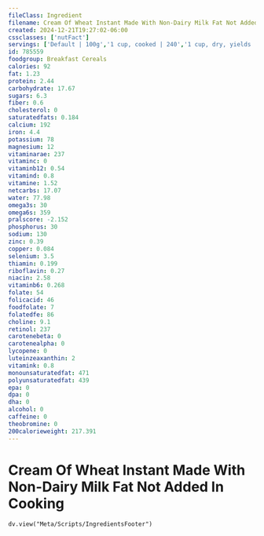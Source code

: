 ```yaml
---
fileClass: Ingredient
filename: Cream Of Wheat Instant Made With Non-Dairy Milk Fat Not Added In Cooking
created: 2024-12-21T19:27:02-06:00
cssclasses: ['nutFact']
servings: ['Default | 100g','1 cup, cooked | 240','1 cup, dry, yields | 965','1 packet (1 oz), dry, yields | 195']
id: 785559
foodgroup: Breakfast Cereals
calories: 92
fat: 1.23
protein: 2.44
carbohydrate: 17.67
sugars: 6.3
fiber: 0.6
cholesterol: 0
saturatedfats: 0.184
calcium: 192
iron: 4.4
potassium: 78
magnesium: 12
vitaminarae: 237
vitaminc: 0
vitaminb12: 0.54
vitamind: 0.8
vitamine: 1.52
netcarbs: 17.07
water: 77.98
omega3s: 30
omega6s: 359
pralscore: -2.152
phosphorus: 30
sodium: 130
zinc: 0.39
copper: 0.084
selenium: 3.5
thiamin: 0.199
riboflavin: 0.27
niacin: 2.58
vitaminb6: 0.268
folate: 54
folicacid: 46
foodfolate: 7
folatedfe: 86
choline: 9.1
retinol: 237
carotenebeta: 0
carotenealpha: 0
lycopene: 0
luteinzeaxanthin: 2
vitamink: 0.8
monounsaturatedfat: 471
polyunsaturatedfat: 439
epa: 0
dpa: 0
dha: 0
alcohol: 0
caffeine: 0
theobromine: 0
200calorieweight: 217.391
---
```


# Cream Of Wheat Instant Made With Non-Dairy Milk Fat Not Added In Cooking

```dataviewjs
dv.view("Meta/Scripts/IngredientsFooter")
```